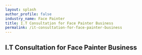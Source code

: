```yaml
---
layout: splash 
author_profile: false 
industry_name: Face Painter
title: I.T Consultation for Face Painter Business
permalink: /it-consultation-for-face-painter-business
---
```


## I.T Consultation for Face Painter Business